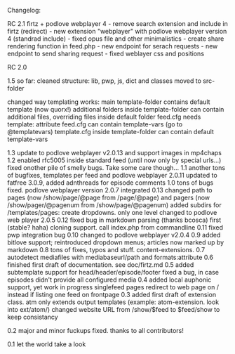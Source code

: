 Changelog:

RC 2.1 firtz + podlove webplayer 4
    - remove search extension and include in firtz (redirect)
    - new extension "webplayer" with podlove webplayer version 4 (standrad include)
    - fixed opus file and other minimalistics
    - create share rendering function in feed.php
    - new endpoint for serach requests
    - new endpoint to send sharing request
    - fixed weblayer css and positions

RC 2.0

1.5 so far:
cleaned structure:
	lib, pwp, js, dict and classes moved to src-folder

changed way templating works:
	main template-folder contains default template (now quorx!)
	additional folders inside template-folder can contain additional files, overriding files inside default folder
	feed.cfg needs template: attribute
	feed.cfg can contain template-vars (go to @templatevars)
	template.cfg inside template-folder can contain default template-vars
	
1.3 update to podlove webplayer v2.0.13 and support images in mp4chaps
1.2 enabled rfc5005 inside standard feed (until now only by special urls...)
	fixed onother pile of smelly bugs. Take some care though...
1.1 another tons of bugfixes, templates per feed and podlove webplayer 2.0.11
    updated to fatfree 3.0.9, added adnthreads for episode comments
1.0 tons of bugs fixed. podlove webplayer version 2.0.7 integrated
0.13 changed path to pages (now /show/page/@page from /page/@page) and pagers (now /show/pager/@pagenum from /show/page/@pagenum)
     added subdirs for /templates/pages: create dropdowns. only one level
     changed to podlove web player 2.0.5
0.12 fixed bug in markdown parsing (thanks bcosca)
     first (stable? haha) cloning support. call index.php from commandline
0.11 fixed pwp integration bug
0.10 changed to podlove webplayer v2.0.4
0.9 added bitlove support; reintroduced dropdown menus; articles now marked up by markdown 
0.8 tons of fixes, typos and stuff. content-extensions.
0.7 autodetect mediafiles with mediabaseurl/path and formats:attribute
0.6 finished first draft of documentation. see doc/firtz.md
0.5 added subtemplate support for head/header/episode/footer
    fixed a bug, in case episodes didn't provide all configured media
0.4 added local auphonic support, yet work in progress
	singlefeed pages redirect to web page on / instead if listing one feed on frontpage
0.3 added first draft of extension class. atm only extends output templates (example: atom-extension. look into ext/atom/)
	changed website URL from /show/$feed to $feed/show to keep consistancy
	
0.2 major and minor fuckups fixed. thanks to all contributors!

0.1 let the world take a look
